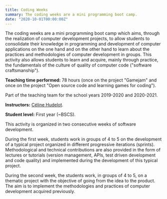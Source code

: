 ```yaml
---
title: Coding Weeks
summary: The coding weeks are a mini programming boot camp.
date: "2020-10-01T00:00:00Z"
---
```


The coding weeks are a mini programming boot camp which aims, through the realization of computer development projects, to allow students to consolidate their knowledge in programming and development of computer applications on the one hand and on the other hand to learn about the practices and methodologies of computer development in groups. This activity also allows students to learn and acquire, mainly through practice, the fundamentals of the culture of quality of computer code ("software craftsmanship").

**Teaching time performed:** 78 hours (once on the project "Gamejam" and once on the project "Open source code and learning games for coding").

Part of the teaching team for the school years 2019-2020 and 2020-2021.

**Instructors:** [Céline Hudelot](http://perso.ecp.fr/~hudelotc/).

**Student level:** First year (~BSCS).

This activity is organized in two consecutive weeks of software development.

During the first week, students work in groups of 4 to 5 on the development of a typical project organized in different progressive iterations (sprints). Methodological and technical contributions are also provided in the form of lectures or tutorials (version management, APIs, test driven development and code quality) and implemented during the development of this typical project.

During the second week, the students work, in groups of 4 to 5, on a thematic project with the objective of going from the idea to the product. The aim is to implement the methodologies and practices of computer development acquired previously.
